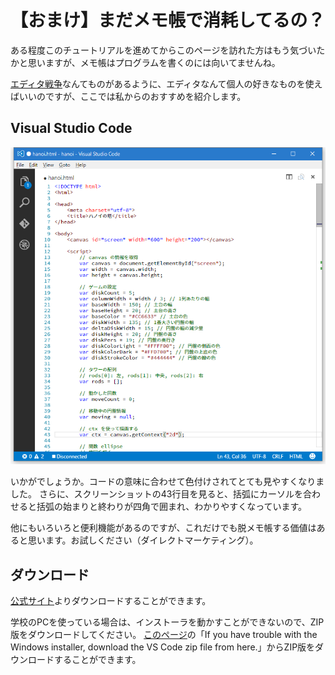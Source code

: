 # 【おまけ】まだメモ帳で消耗してるの？
ある程度このチュートリアルを進めてからこのページを訪れた方はもう気づいたかと思いますが、メモ帳はプログラムを書くのには向いてませんね。

[エディタ戦争](https://ja.wikipedia.org/wiki/%E3%82%A8%E3%83%87%E3%82%A3%E3%82%BF%E6%88%A6%E4%BA%89)なんてものがあるように、エディタなんて個人の好きなものを使えばいいのですが、ここでは私からのおすすめを紹介します。

## Visual Studio Code
![スクリーンショット](images/vscode.png)

いかがでしょうか。コードの意味に合わせて色付けされてとても見やすくなりました。
さらに、スクリーンショットの43行目を見ると、括弧にカーソルを合わせると括弧の始まりと終わりが四角で囲まれ、わかりやすくなっています。

他にもいろいろと便利機能があるのですが、これだけでも脱メモ帳する価値はあると思います。お試しください（ダイレクトマーケティング）。

## ダウンロード
[公式サイト](https://code.visualstudio.com/)よりダウンロードすることができます。

学校のPCを使っている場合は、インストーラを動かすことができないので、ZIP版をダウンロードしてください。
[このページ](https://code.visualstudio.com/Docs/supporting/howtoupdate)の「If you have trouble with the Windows installer, download the VS Code zip file from here.」からZIP版をダウンロードすることができます。
